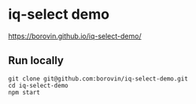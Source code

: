 # iq-select demo

https://borovin.github.io/iq-select-demo/

## Run locally

```
git clone git@github.com:borovin/iq-select-demo.git
cd iq-select-demo
npm start
```
